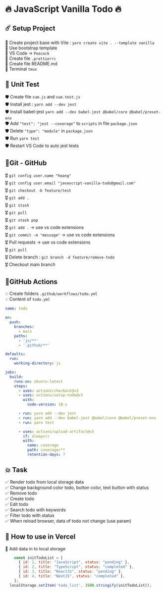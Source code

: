 # 🔥 JavaScript Vanilla Todo 🔥

## ☄️ Setup Project
🎉 Create project base with Vite : `yarn create vite . --template vanilla`  
🎉 Use bootstrap template  
🎉 VS Code -> `Peacock`  
🎉 Create file `.prettierrc`   
🎉 Create file README.md  
🎉 Terminal `tmux`  

## 🧪 Unit Test
🛡️ Create file `sum.js` and `sum.test.js`  
🛡️ Install jest : `yarn add --dev jest`  
🛡️ Install babel-jest `yarn add --dev babel-jest @babel/core @babel/preset-env`  
🛡️ Add `"test": "jest --coverage"` to `scripts` in file `package.json`  
🛡️ Delete `"type": "module"` in `package.json`  
🛡️ Run `yarn test`  
🛡️ Restart VS Code to auto jest tests  

## 🎯Git - GitHub
🎖️ `git config user.name "hoang"`  
🎖️ `git config user.email "javascript-vanilla-todo@gmail.com"`  
🎖️ `git checkout -b feature/test`  
🎖️ `git add .`  
🎖️ `git stash`  
🎖️ `git pull`  
🎖️ `git stash pop`  
🎖️ `git add .` -> use vs code extensions  
🎖️ `git commit -m "message"` -> use vs code extensions  
🎖️ Pull requests -> use vs code extensions  
🎖️ `git pull`  
🎖️ Delete branch : `git branch -d feature/remove-todo`  
🎖️ Checkout main branch

## 🪬GitHub Actions
💡 Create folders `.github/workflows/todo.yml`  
💡 Content of `todo.yml`
```yml
name: todo

on:
  push:
    branches:
      - main
    paths:
      - 'js/**'
      - '.github/**'

defaults:
  run:
    working-directory: js

jobs:
  build:
    runs-on: ubuntu-latest
    steps:
      - uses: actions/checkout@v3
      - uses: actions/setup-node@v3
        with:
          node-version: 18.x

      - run: yarn add --dev jest
      - run: yarn add --dev babel-jest @babel/core @babel/preset-env
      - run: yarn test

      - uses: actions/upload-artifact@v3
        if: always()
        with:
          name: coverage
          path: coverage/**
          retention-days: 7

```

## 💥 Task
✅ Render todo from local storage data  
✅ Change background color todo, button color, text button with status  
✅ Remove todo  
✅ Create todo  
✅ Edit todo  
✅ Search todo with keywords  
✅ Filter todo with status  
✅ When reload browser, data of todo not change (use param)  

## 🍺 How to use in Vercel
🍻 Add data in to local storage
```javascript
    const initTodoList = [
      { id: 1, title: "JavaScript", status: "pending" },
      { id: 2, title: "TypeScript", status: "completed" },
      { id: 3, title: "ReactJS", status: "pending" },
      { id: 4, title: "NextJS", status: "completed" },
    ];
  localStorage.setItem('todo_list', JSON.stringify(initTodoList));
```